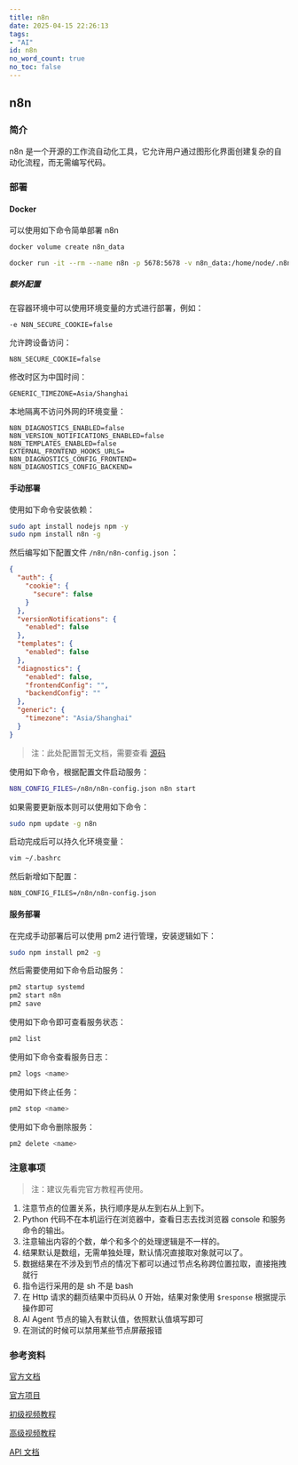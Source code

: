 ```yaml
---
title: n8n
date: 2025-04-15 22:26:13
tags:
- "AI"
id: n8n
no_word_count: true
no_toc: false
---
```


## n8n

### 简介

n8n 是一个开源的工作流自动化工具，它允许用户通过图形化界面创建复杂的自动化流程，而无需编写代码。

### 部署

#### Docker

可以使用如下命令简单部署 n8n

```bash
docker volume create n8n_data

docker run -it --rm --name n8n -p 5678:5678 -v n8n_data:/home/node/.n8n docker.n8n.io/n8nio/n8n
```

##### 额外配置

在容器环境中可以使用环境变量的方式进行部署，例如：

```text
-e N8N_SECURE_COOKIE=false
```

允许跨设备访问：

```text
N8N_SECURE_COOKIE=false
```

修改时区为中国时间：

```text
GENERIC_TIMEZONE=Asia/Shanghai
```

本地隔离不访问外网的环境变量：

```text
N8N_DIAGNOSTICS_ENABLED=false
N8N_VERSION_NOTIFICATIONS_ENABLED=false
N8N_TEMPLATES_ENABLED=false
EXTERNAL_FRONTEND_HOOKS_URLS=
N8N_DIAGNOSTICS_CONFIG_FRONTEND=
N8N_DIAGNOSTICS_CONFIG_BACKEND=
```

#### 手动部署

使用如下命令安装依赖：

```bash
sudo apt install nodejs npm -y 
sudo npm install n8n -g
```

然后编写如下配置文件 `/n8n/n8n-config.json` ：

```json
{
  "auth": {
    "cookie": {
      "secure": false
    }
  },
  "versionNotifications": {
    "enabled": false
  },
  "templates": {
    "enabled": false
  },
  "diagnostics": {
    "enabled": false,
    "frontendConfig": "",
    "backendConfig": ""
  },
  "generic": {
    "timezone": "Asia/Shanghai"
  }
}
```

> 注：此处配置暂无文档，需要查看 [源码](https://github.com/n8n-io/n8n/blob/master/packages/cli/src/config/schema.ts)

使用如下命令，根据配置文件启动服务：

```bash
N8N_CONFIG_FILES=/n8n/n8n-config.json n8n start
```

如果需要更新版本则可以使用如下命令：

```bash
sudo npm update -g n8n
```

启动完成后可以持久化环境变量：

```bash
vim ~/.bashrc
```

然后新增如下配置：

```text
N8N_CONFIG_FILES=/n8n/n8n-config.json
```

#### 服务部署

在完成手动部署后可以使用 pm2 进行管理，安装逻辑如下：

```bash
sudo npm install pm2 -g
```

然后需要使用如下命令启动服务：

```bash
pm2 startup systemd
pm2 start n8n
pm2 save
```

使用如下命令即可查看服务状态：

```bash
pm2 list
```

使用如下命令查看服务日志：

```bash
pm2 logs <name>
```

使用如下终止任务：

```bash
pm2 stop <name>
```

使用如下命令删除服务：

```bash
pm2 delete <name>
```

### 注意事项

> 注：建议先看完官方教程再使用。

1. 注意节点的位置关系，执行顺序是从左到右从上到下。
2. Python 代码不在本机运行在浏览器中，查看日志去找浏览器 console 和服务命令的输出。
3. 注意输出内容的个数，单个和多个的处理逻辑是不一样的。
4. 结果默认是数组，无需单独处理，默认情况直接取对象就可以了。
5. 数据结果在不涉及到节点的情况下都可以通过节点名称跨位置拉取，直接拖拽就行
6. 指令运行采用的是 sh 不是 bash
7. 在 Http 请求的翻页结果中页码从 0 开始，结果对象使用 `$response` 根据提示操作即可
8. AI Agent 节点的输入有默认值，依照默认值填写即可
9. 在测试的时候可以禁用某些节点屏蔽报错

### 参考资料

[官方文档](https://docs.n8n.io/)

[官方项目](https://github.com/n8n-io/n8n)

[初级视频教程](https://www.youtube.com/playlist?list=PLlET0GsrLUL59YbxstZE71WszP3pVnZfI)

[高级视频教程](https://www.youtube.com/playlist?list=PLlET0GsrLUL5bxmx5c1H1Ms_OtOPYZIEG)

[API 文档](https://docs.n8n.io/api/api-reference/)

